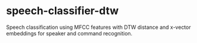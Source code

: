 # speech-classifier-dtw
Speech classification using MFCC features with DTW distance  and x-vector embeddings for speaker and command recognition.
